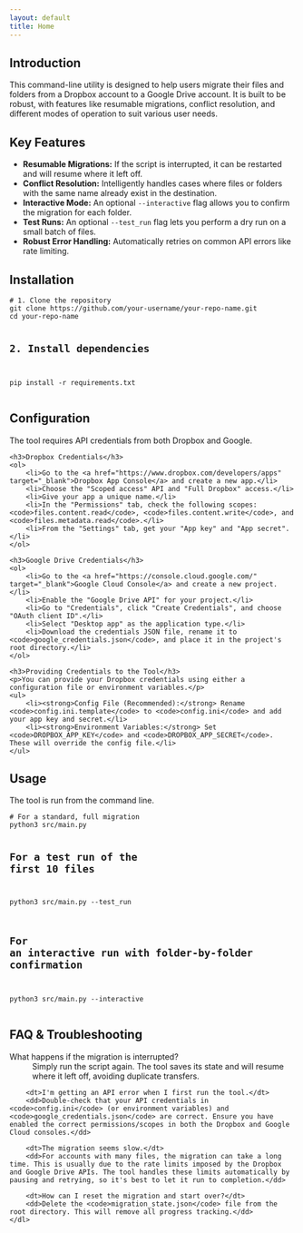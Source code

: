 ```yaml
---
layout: default
title: Home
---
```


<section id="introduction">
    <h2>Introduction</h2>
    <p>This command-line utility is designed to help users migrate their files and folders from a Dropbox account to a Google Drive account. It is built to be robust, with features like resumable migrations, conflict resolution, and different modes of operation to suit various user needs.</p>
</section>

<section id="features">
    <h2>Key Features</h2>
    <ul>
        <li><strong>Resumable Migrations:</strong> If the script is interrupted, it can be restarted and will resume where it left off.</li>
        <li><strong>Conflict Resolution:</strong> Intelligently handles cases where files or folders with the same name already exist in the destination.</li>
        <li><strong>Interactive Mode:</strong> An optional <code>--interactive</code> flag allows you to confirm the migration for each folder.</li>
        <li><strong>Test Runs:</strong> An optional <code>--test_run</code> flag lets you perform a dry run on a small batch of files.</li>
        <li><strong>Robust Error Handling:</strong> Automatically retries on common API errors like rate limiting.</li>
    </ul>
</section>

<section id="installation">
    <h2>Installation</h2>
    <pre><code># 1. Clone the repository
git clone https://github.com/your-username/your-repo-name.git
cd your-repo-name

# 2. Install dependencies
pip install -r requirements.txt</code></pre>
</section>

<section id="configuration">
    <h2>Configuration</h2>
    <p>The tool requires API credentials from both Dropbox and Google.</p>
    
    <h3>Dropbox Credentials</h3>
    <ol>
        <li>Go to the <a href="https://www.dropbox.com/developers/apps" target="_blank">Dropbox App Console</a> and create a new app.</li>
        <li>Choose the "Scoped access" API and "Full Dropbox" access.</li>
        <li>Give your app a unique name.</li>
        <li>In the "Permissions" tab, check the following scopes: <code>files.content.read</code>, <code>files.content.write</code>, and <code>files.metadata.read</code>.</li>
        <li>From the "Settings" tab, get your "App key" and "App secret".</li>
    </ol>

    <h3>Google Drive Credentials</h3>
    <ol>
        <li>Go to the <a href="https://console.cloud.google.com/" target="_blank">Google Cloud Console</a> and create a new project.</li>
        <li>Enable the "Google Drive API" for your project.</li>
        <li>Go to "Credentials", click "Create Credentials", and choose "OAuth client ID".</li>
        <li>Select "Desktop app" as the application type.</li>
        <li>Download the credentials JSON file, rename it to <code>google_credentials.json</code>, and place it in the project's root directory.</li>
    </ol>

    <h3>Providing Credentials to the Tool</h3>
    <p>You can provide your Dropbox credentials using either a configuration file or environment variables.</p>
    <ul>
        <li><strong>Config File (Recommended):</strong> Rename <code>config.ini.template</code> to <code>config.ini</code> and add your app key and secret.</li>
        <li><strong>Environment Variables:</strong> Set <code>DROPBOX_APP_KEY</code> and <code>DROPBOX_APP_SECRET</code>. These will override the config file.</li>
    </ul>
</section>

<section id="usage">
    <h2>Usage</h2>
    <p>The tool is run from the command line.</p>
    <pre><code># For a standard, full migration
python3 src/main.py

# For a test run of the first 10 files
python3 src/main.py --test_run

# For an interactive run with folder-by-folder confirmation
python3 src/main.py --interactive</code></pre>
</section>

<section id="faq">
    <h2>FAQ & Troubleshooting</h2>
    <dl>
        <dt>What happens if the migration is interrupted?</dt>
        <dd>Simply run the script again. The tool saves its state and will resume where it left off, avoiding duplicate transfers.</dd>

        <dt>I'm getting an API error when I first run the tool.</dt>
        <dd>Double-check that your API credentials in <code>config.ini</code> (or environment variables) and <code>google_credentials.json</code> are correct. Ensure you have enabled the correct permissions/scopes in both the Dropbox and Google Cloud consoles.</dd>

        <dt>The migration seems slow.</dt>
        <dd>For accounts with many files, the migration can take a long time. This is usually due to the rate limits imposed by the Dropbox and Google Drive APIs. The tool handles these limits automatically by pausing and retrying, so it's best to let it run to completion.</dd>

        <dt>How can I reset the migration and start over?</dt>
        <dd>Delete the <code>migration_state.json</code> file from the root directory. This will remove all progress tracking.</dd>
    </dl>
</section>
